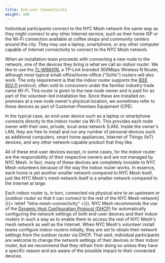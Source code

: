 ```yaml
---
title: End-user Connectivity
weight: 100
---
```


Inidividual participants connect to the NYC Mesh network the same way as they might connect to any other Internet service, such as their home ISP or the Wi-Fi connection available at coffee shops and community centers around the city. They may use a laptop, smartphone, or any other computer capable of Internet connectivity to connect to the NYC Mesh network.

When an installation team proceeds with connecting a new node to the network, one of the devices they bring is what we call an *indoor router*. We like to use the [TL-WR841N](https://www.tp-link.com/us/home-networking/wifi-router/tl-wr841n/), a TP-Link branded 300Mbps Wireless N Router, although most typical small-office/home-office ("SoHo") routers will also work. The only requirement is that the indoor router supports the [IEEE 802.11](https://en.wikipedia.org/wiki/IEEE_802.11) protocol, often sold to consumers under the familiar industry trade name *Wi-Fi*. This router is given to the new node owner and is paid for as part of the volunteer-led installation fee. Since these are installed on-premises at a new node owner's physical location, we sometimes refer to these devices as part of Customer-Premises Equipment (CPE).

In the typical case, an end-user device such as a laptop or smartphone connects directly to the indoor router via Wi-Fi. This provides each node owner with their own, private, local-area network (LAN). Inside the owner's LAN, they are free to install and run any number of personal devices such as additional computers, smart home appliances, Internet of Things (IoT) devices, and any other network-capable product that they like.

All of these end-user devices except, in some cases, for the indoor router are the responsibility of their respective owners and are not managed by NYC Mesh. In fact, many of these devices are completely invisible to NYC Mesh volunteers because of the way the indoor router works. In essence, each home is yet another smaller network compared to NYC Mesh itself, just like NYC Mesh's mesh network itself is a smaller network compared to the Internet at large.

Each indoor router is, in turn, connected via physical wire to an *upstream* or [*outdoor router* so that it can connect to the rest of the NYC Mesh network]({{< relref "intra-mesh-connectivity" >}}). NYC Mesh recommends the use of the [Dynamic Host Configuration Protocol (DHCP)](https://en.wikipedia.org/wiki/Dynamic_Host_Configuration_Protocol) for automatically configuring the network settings of both end-user devices and their indoor routers in such a way as to enable them to access the rest of NYC Mesh's mesh network as well as the Internet. When NYC Mesh's volunteer install teams configure indoor routers initially, they are set to obtain their network settings from the outdoor router via DHCP. That said, individual participants are welcome to change the network settings of their devices or their indoor router, but we recommend that they refrain from doing so unless they have a specific reason and are aware of the possible impact to their connected devices.
